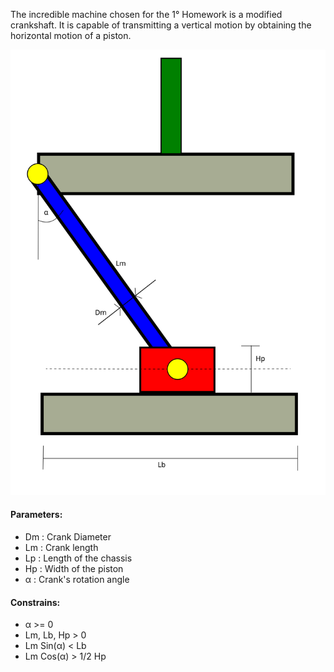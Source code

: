 The incredible machine chosen for the 1° Homework is a modified crankshaft.
It is capable of transmitting a vertical motion by obtaining the horizontal motion of a piston.

![](https://github.com/gabrielesala/meccanismo_di_spinta/blob/main/meccanismo_di_spinta.svg)



#### Parameters:
* Dm : Crank Diameter
* Lm : Crank length
* Lp : Length of the chassis 
* Hp : Width of the piston
* α : Crank's rotation angle 

#### Constrains: 
- α >= 0 
- Lm, Lb, Hp > 0 
- Lm Sin(α) < Lb 
- Lm Cos(α) > 1/2 Hp
